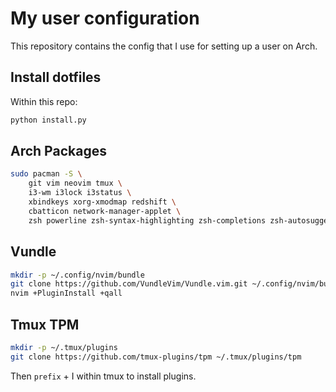 My user configuration
=====================

This repository contains the config that I use for setting up a user on Arch.

Install dotfiles
----------------
Within this repo:

```bash
python install.py
```

Arch Packages
-------------

```bash
sudo pacman -S \
    git vim neovim tmux \
    i3-wm i3lock i3status \
    xbindkeys xorg-xmodmap redshift \
    cbatticon network-manager-applet \
    zsh powerline zsh-syntax-highlighting zsh-completions zsh-autosuggestions
```

Vundle
------

```bash
mkdir -p ~/.config/nvim/bundle
git clone https://github.com/VundleVim/Vundle.vim.git ~/.config/nvim/bundle/Vundle.vim
nvim +PluginInstall +qall
```

Tmux TPM
--------

```bash
mkdir -p ~/.tmux/plugins
git clone https://github.com/tmux-plugins/tpm ~/.tmux/plugins/tpm
```

Then `prefix` + <kdb>I</kdb> within tmux to install plugins.
